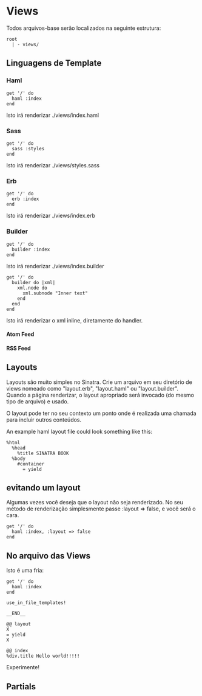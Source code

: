 Views
=====
Todos arquivos-base serão localizados na seguinte estrutura:

	root
	  | - views/

Linguagens de Template
------------------

### Haml
	get '/' do
	  haml :index
	end

Isto irá renderizar  ./views/index.haml

### Sass
	get '/' do
	  sass :styles
	end

Isto irá renderizar ./views/styles.sass

### Erb
	get '/' do
	  erb :index
	end

Isto irá renderizar ./views/index.erb

### Builder
	get '/' do
	  builder :index
	end

Isto irá renderizar ./views/index.builder

	get '/' do
	  builder do |xml|
        xml.node do
          xml.subnode "Inner text"
        end
      end
	end

Isto irá renderizar o xml inline, diretamente do handler.

#### Atom Feed

#### RSS Feed

Layouts
-------
Layouts são muito simples no Sinatra. Crie um arquivo em seu diretório de views nomeado como "layout.erb", "layout.haml" ou "layout.builder".  Quando a página renderizar, o layout apropriado será invocado (do mesmo tipo de arquivo) e usado.


O layout pode ter no seu contexto um ponto onde é realizada uma chamada para incluir outros conteúdos.

An example haml layout file could look something like this:

    %html
      %head
        %title SINATRA BOOK
      %body
        #container
          = yield

evitando um layout
-----------------
Algumas vezes você deseja que o layout não seja renderizado. No seu método de renderização simplesmente passe :layout => false, e você será o cara.

    get '/' do
      haml :index, :layout => false
    end

No arquivo das Views
-------------
Isto é uma fria:

	get '/' do
	  haml :index
	end

	use_in_file_templates!

	__END__

	@@ layout
	X
	= yield
	X

	@@ index
	%div.title Hello world!!!!!

Experimente!

Partials
--------
